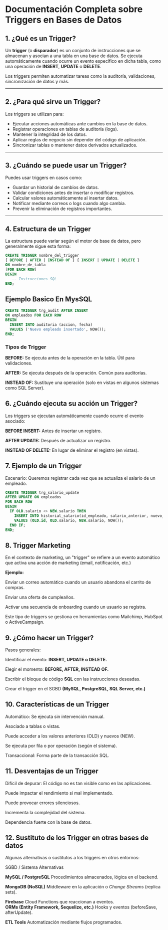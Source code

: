 # Documentación Completa sobre Triggers en Bases de Datos

## 1. ¿Qué es un Trigger?

Un **trigger** (o **disparador**) es un conjunto de instrucciones que se almacenan y asocian a una tabla en una base de datos. Se ejecuta automáticamente cuando ocurre un evento específico en dicha tabla, como una operación de **INSERT**, **UPDATE** o **DELETE**.

Los triggers permiten automatizar tareas como la auditoría, validaciones, sincronización de datos y más.

---

## 2. ¿Para qué sirve un Trigger?

Los triggers se utilizan para:

- Ejecutar acciones automáticas ante cambios en la base de datos.
- Registrar operaciones en tablas de auditoría (logs).
- Mantener la integridad de los datos.
- Aplicar reglas de negocio sin depender del código de aplicación.
- Sincronizar tablas o mantener datos derivados actualizados.

---

## 3. ¿Cuándo se puede usar un Trigger?

Puedes usar triggers en casos como:

- Guardar un historial de cambios de datos.
- Validar condiciones antes de insertar o modificar registros.
- Calcular valores automáticamente al insertar datos.
- Notificar mediante correos o logs cuando algo cambia.
- Prevenir la eliminación de registros importantes.

---

## 4. Estructura de un Trigger

La estructura puede variar según el motor de base de datos, pero generalmente sigue esta forma:

```sql
CREATE TRIGGER nombre_del_trigger
{ BEFORE | AFTER | INSTEAD OF } { INSERT | UPDATE | DELETE }
ON nombre_de_tabla
[FOR EACH ROW]
BEGIN
   -- Instrucciones SQL
END;
```
## Ejemplo Basico En MysSQL
```sql
CREATE TRIGGER trg_audit AFTER INSERT
ON empleados FOR EACH ROW
BEGIN
  INSERT INTO auditoria (accion, fecha)
  VALUES ('Nuevo empleado insertado', NOW());
END;
```

### Tipos de Trigger
**BEFORE:**  Se ejecuta antes de la operación en la tabla. Útil para validaciones.

**AFTER:** Se ejecuta después de la operación. Común para auditorías.

**INSTEAD OF:** Sustituye una operación (solo en vistas en algunos sistemas como SQL Server).

## 6. ¿Cuándo ejecuta su acción un Trigger?
Los triggers se ejecutan automáticamente cuando ocurre el evento asociado:

**BEFORE INSERT:** Antes de insertar un registro.

**AFTER UPDATE:** Después de actualizar un registro.

**INSTEAD OF DELETE:** En lugar de eliminar el registro (en vistas).

## 7. Ejemplo de un Trigger

Escenario:
Queremos registrar cada vez que se actualiza el salario de un empleado.

```sql
CREATE TRIGGER trg_salario_update
AFTER UPDATE ON empleados
FOR EACH ROW
BEGIN
  IF OLD.salario <> NEW.salario THEN
    INSERT INTO historial_salario(id_empleado, salario_anterior, nuevo_salario, fecha_cambio)
    VALUES (OLD.id, OLD.salario, NEW.salario, NOW());
  END IF;
END;
```

## 8. Trigger Marketing
En el contexto de marketing, un "trigger" se refiere a un evento automático que activa una acción de marketing (email, notificación, etc.)

**Ejemplo:**

Enviar un correo automático cuando un usuario abandona el carrito de compras.

Enviar una oferta de cumpleaños.

Activar una secuencia de onboarding cuando un usuario se registra.

Este tipo de triggers se gestiona en herramientas como Mailchimp, HubSpot o ActiveCampaign.

## 9. ¿Cómo hacer un Trigger?

Pasos generales:

Identificar el evento: **INSERT, UPDATE o DELETE.**

Elegir el momento: **BEFORE, AFTER, INSTEAD OF.**

Escribir el bloque de código **SQL** con las instrucciones deseadas.

Crear el trigger en el SGBD **(MySQL, PostgreSQL, SQL Server, etc.)**

## 10. Características de un Trigger

Automático: Se ejecuta sin intervención manual.

Asociado a tablas o vistas.

Puede acceder a los valores anteriores (OLD) y nuevos (NEW).

Se ejecuta por fila o por operación (según el sistema).

Transaccional: Forma parte de la transacción SQL.

## 11. Desventajas de un Trigger
Difícil de depurar: El código no es tan visible como en las aplicaciones.

Puede impactar el rendimiento si mal implementado.

Puede provocar errores silenciosos.

Incrementa la complejidad del sistema.

Dependencia fuerte con la base de datos.

## 12. Sustituto de los Trigger en otras bases de datos

Algunas alternativas o sustitutos a los triggers en otros entornos:

SGBD / Sistema                            Alternativas                                                   

**MySQL / PostgreSQL**                        Procedimientos almacenados, lógica en el backend.       

**MongoDB (NoSQL)**                           Middleware en la aplicación o *Change Streams* (replica sets). 

**Firebase**                                  Cloud Functions que reaccionan a eventos.                      
**ORMs (Entity Framework, Sequelize, etc.)** 
Hooks y eventos (beforeSave, afterUpdate).                 

**ETL Tools**                                 Automatización mediante flujos programados.                    
